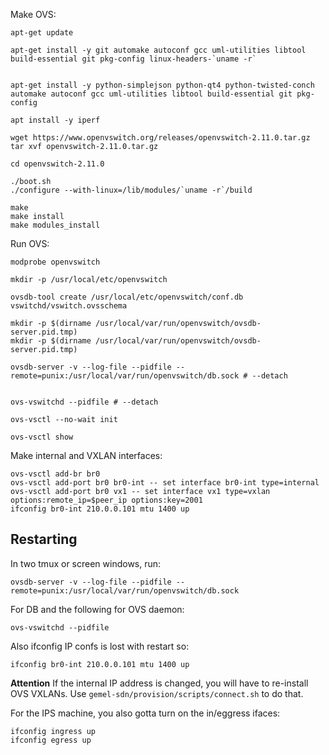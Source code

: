 Make OVS:

```
apt-get update

apt-get install -y git automake autoconf gcc uml-utilities libtool build-essential git pkg-config linux-headers-`uname -r`


apt-get install -y python-simplejson python-qt4 python-twisted-conch automake autoconf gcc uml-utilities libtool build-essential git pkg-config

apt install -y iperf

wget https://www.openvswitch.org/releases/openvswitch-2.11.0.tar.gz
tar xvf openvswitch-2.11.0.tar.gz

cd openvswitch-2.11.0

./boot.sh
./configure --with-linux=/lib/modules/`uname -r`/build

make
make install
make modules_install

```

Run OVS:

```
modprobe openvswitch

mkdir -p /usr/local/etc/openvswitch

ovsdb-tool create /usr/local/etc/openvswitch/conf.db vswitchd/vswitch.ovsschema

mkdir -p $(dirname /usr/local/var/run/openvswitch/ovsdb-server.pid.tmp)
mkdir -p $(dirname /usr/local/var/run/openvswitch/ovsdb-server.pid.tmp)

ovsdb-server -v --log-file --pidfile --remote=punix:/usr/local/var/run/openvswitch/db.sock # --detach


ovs-vswitchd --pidfile # --detach

ovs-vsctl --no-wait init

ovs-vsctl show

```

Make internal and VXLAN interfaces:

```
ovs-vsctl add-br br0
ovs-vsctl add-port br0 br0-int -- set interface br0-int type=internal
ovs-vsctl add-port br0 vx1 -- set interface vx1 type=vxlan options:remote_ip=$peer_ip options:key=2001
ifconfig br0-int 210.0.0.101 mtu 1400 up
```

Restarting
-----------

In two tmux or screen windows, run:

```
ovsdb-server -v --log-file --pidfile --remote=punix:/usr/local/var/run/openvswitch/db.sock
```

For DB and the following for OVS daemon:

```
ovs-vswitchd --pidfile
```

Also ifconfig IP confs is lost with restart so:

```
ifconfig br0-int 210.0.0.101 mtu 1400 up
```

**Attention**
If the internal IP address is changed, you will have to re-install OVS VXLANs. Use `gemel-sdn/provision/scripts/connect.sh` to do that.

For the IPS machine, you also gotta turn on the in/eggress ifaces:

```
ifconfig ingress up
ifconfig egress up
```
